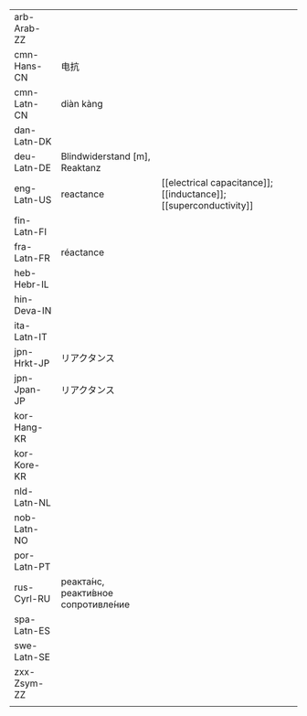 | | | |
|-|-|-|
| arb-Arab-ZZ |  |  |
| cmn-Hans-CN | 电抗 |  |
| cmn-Latn-CN | diàn kàng |  |
| dan-Latn-DK |  |  |
| deu-Latn-DE | Blindwiderstand [m], Reaktanz |  |
| eng-Latn-US | reactance | [[electrical capacitance]]; [[inductance]]; [[superconductivity]] |
| fin-Latn-FI |  |  |
| fra-Latn-FR | réactance |  |
| heb-Hebr-IL |  |  |
| hin-Deva-IN |  |  |
| ita-Latn-IT |  |  |
| jpn-Hrkt-JP | リアクタンス |  |
| jpn-Jpan-JP | リアクタンス |  |
| kor-Hang-KR |  |  |
| kor-Kore-KR |  |  |
| nld-Latn-NL |  |  |
| nob-Latn-NO |  |  |
| por-Latn-PT |  |  |
| rus-Cyrl-RU | реакта́нс, реакти́вное сопротивле́ние |  |
| spa-Latn-ES |  |  |
| swe-Latn-SE |  |  |
| zxx-Zsym-ZZ |  |  |
|  |  |  |
